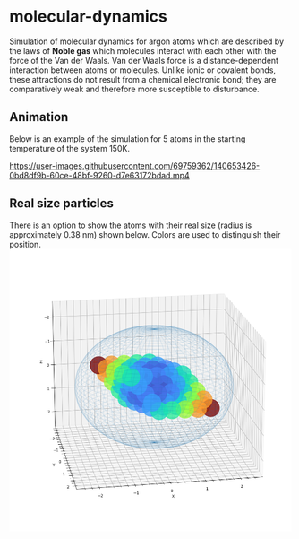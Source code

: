 # molecular-dynamics
Simulation of molecular dynamics for argon atoms which are described by the laws of **Noble gas** which molecules interact with each other with the force of the Van der Waals. Van der Waals force is a distance-dependent interaction between atoms or molecules. Unlike ionic or covalent bonds, these attractions do not result from a chemical electronic bond; they are comparatively weak and therefore more susceptible to disturbance.


## Animation
Below is an example of the simulation for 5 atoms in the starting temperature of the system 150K.

https://user-images.githubusercontent.com/69759362/140653426-0bd8df9b-60ce-48bf-9260-d7e63172bdad.mp4

## Real size particles
There is an option to show the atoms with their real size (radius is approximately 0.38 nm) shown below. Colors are used to distinguish their position.
![real size particles image](https://github.com/dazeeeed/molecular-dynamics/blob/master/results/n%3D5-T_0%3D0-L%3D2.3-REAL-colors.png?raw=true)
